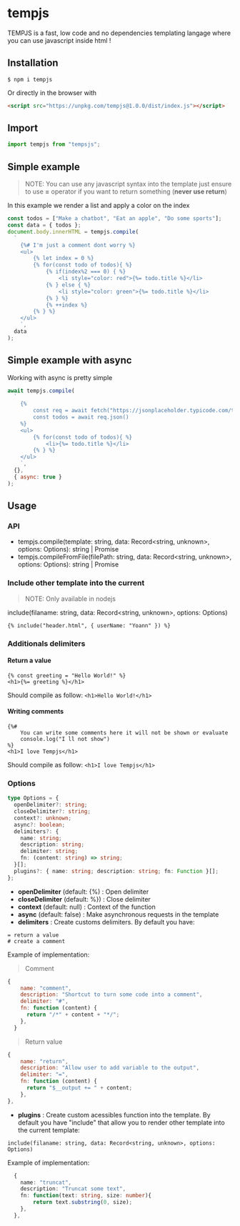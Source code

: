 # tempjs

TEMPJS is a fast, low code and no dependencies templating langage where you can use javascript inside html !

## Installation

```
$ npm i tempjs
```

Or directly in the browser with

```html
<script src="https://unpkg.com/tempjs@1.0.0/dist/index.js"></script>
```

## Import

```ts
import tempjs from "tempsjs";
```

## Simple example

> NOTE: You can use any javascript syntax into the template just ensure to use <b>=</b> operator if you want to return something (<b>never use return</b>)

In this example we render a list and apply a color on the index

```js
const todos = ["Make a chatbot", "Eat an apple", "Do some sports"];
const data = { todos };
document.body.innerHTML = tempjs.compile(
  `
    {%# I'm just a comment dont worry %}
    <ul>
        {% let index = 0 %}
        {% for(const todo of todos){ %}    
            {% if(index%2 === 0) { %} 
                <li style="color: red">{%= todo.title %}</li>
            {% } else { %}
                <li style="color: green">{%= todo.title %}</li>
            {% } %}
            {% ++index %}
        {% } %}
    </ul>
    `,
  data
);
```

## Simple example with async

Working with async is pretty simple

```js
await tempjs.compile(
  `
    {%
        const req = await fetch("https://jsonplaceholder.typicode.com/todos/")
        const todos = await req.json()
    %}
    <ul>
        {% for(const todo of todos){ %}    
            <li>{%= todo.title %}</li>
        {% } %}
    </ul>
    `,
  {},
  { async: true }
);
```

## Usage

### API

- tempjs.compile(template: string, data: Record<string, unknown>, options: Options): string | Promise<string>
- tempjs.compileFromFile(filePath: string, data: Record<string, unknown>, options: Options): string | Promise<string>

### Include other template into the current

> NOTE: Only available in nodejs

include(filaname: string, data: Record<string, unknown>, options: Options)

```
{% include("header.html", { userName: "Yoann" }) %}
```

### Additionals delimiters

#### Return a value

```
{% const greeting = "Hello World!" %}
<h1>{%= greeting %}</h1>
```

Should compile as follow: `<h1>Hello World!</h1>`

#### Writing comments

```
{%#
    You can write some comments here it will not be shown or evaluate
    console.log("I ll not show")
%}
<h1>I love Tempjs</h1>
```

Should compile as follow: `<h1>I love Tempjs</h1>`

### Options

```ts
type Options = {
  openDelimiter?: string;
  closeDelimiter?: string;
  context?: unknown;
  async?: boolean;
  delimiters?: {
    name: string;
    description: string;
    delimiter: string;
    fn: (content: string) => string;
  }[];
  plugins?: { name: string; description: string; fn: Function }[];
};
```

- <b>openDelimiter</b> (default: {%) : Open delimiter
- <b>closeDelimiter</b> (default: %}) : Close delimiter
- <b>context</b> (default: null) : Context of the function
- <b>async</b> (default: false) : Make asynchronous requests in the template
- <b>delimiters</b> : Create customs delimiters. By default you have:

```
= return a value
# create a comment
```

Example of implementation:

> Comment

```js
{
    name: "comment",
    description: "Shortcut to turn some code into a comment",
    delimiter: "#",
    fn: function (content) {
      return "/*" + content + "*/";
    },
  }
```

> Return value

```js
{
    name: "return",
    description: "Allow user to add variable to the output",
    delimiter: "=",
    fn: function (content) {
      return "$__output += " + content;
    },
},
```

- <b>plugins</b> : Create custom acessibles function into the template. By default you have "include" that allow you to render other template into the current template:

```
include(filaname: string, data: Record<string, unknown>, options: Options)
```

Example of implementation:

```ts
  {
    name: "truncat",
    description: "Truncat some text",
    fn: function(text: string, size: number){
        return text.substring(0, size);
    },
  },
```
